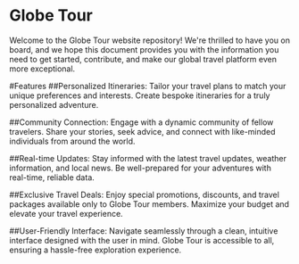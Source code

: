 # Globe Tour

Welcome to the Globe Tour website repository! We're thrilled to have you on board, and we hope this document provides you with the information you need to get started, contribute, and make our global travel platform even more exceptional.


#Features
##Personalized Itineraries: 
Tailor your travel plans to match your unique preferences and interests. Create bespoke itineraries for a truly personalized adventure.

##Community Connection: 
Engage with a dynamic community of fellow travelers. Share your stories, seek advice, and connect with like-minded individuals from around the world.

##Real-time Updates: 
Stay informed with the latest travel updates, weather information, and local news. Be well-prepared for your adventures with real-time, reliable data.

##Exclusive Travel Deals: 
Enjoy special promotions, discounts, and travel packages available only to Globe Tour members. Maximize your budget and elevate your travel experience.

##User-Friendly Interface: 
Navigate seamlessly through a clean, intuitive interface designed with the user in mind. Globe Tour is accessible to all, ensuring a hassle-free exploration experience.
